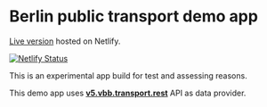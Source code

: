 # Berlin public transport demo app

[Live version](https://vbb-transport-demo.netlify.app/) hosted on Netlify.

[![Netlify Status](https://api.netlify.com/api/v1/badges/1d7af696-9669-4df1-a3a1-0ccaddf1d267/deploy-status)](https://app.netlify.com/sites/vbb-transport-demo/deploys)


This is an experimental app build for test and assessing reasons.

This demo app uses **[v5.vbb.transport.rest](https://v5.vbb.transport.rest/api.html)** API as data provider.

